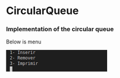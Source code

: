 # CircularQueue
### Implementation of the circular queue

Below is menu

![menu](https://github.com/lucasnamac/CircularQueue/blob/main/data/Screenchot/menu.png)

